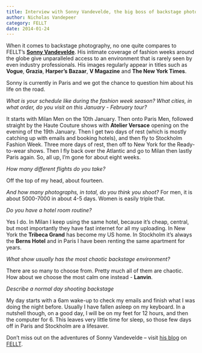 ```yaml
---
title: Interview with Sonny Vandevelde, the big boss of backstage photography
author: Nicholas Vandepeer
category: FELLT
date: 2014-01-24
---
```


When it comes to backstage photography, no one quite compares to FELLT’s
[**Sonny Vandevelde**][1]. His intimate coverage of fashion weeks around the
globe give unparalleled access to an environment that is rarely seen by even
industry professionals. His images regularly appear in titles such as **Vogue**,
**Grazia**, **Harper’s Bazaar**, **V Magazine** and **The New York Times**.

Sonny is currently in Paris and we got the chance to question him about his
life on the road.

_What is your schedule like during the fashion week season? What cities,_
_in what order, do you visit on this January - February tour?_

It starts with Milan Men on the 10th January. Then onto Paris Men,
followed straight by the Haute Couture shows with **Atelier Versace** opening
on the evening of the 19th January. Then I get two days of rest (which is mostly
catching up with emails and booking hotels), and then fly to Stockholm
Fashion Week. Three more days of rest, then off to New York for the
Ready-to-wear shows. Then I fly back over the Atlantic and go to Milan then
lastly Paris again. So, all up, I’m gone for about eight weeks.

_How many different flights do you take?_

Off the top of my head, about fourteen.

_And how many photographs, in total, do you think you shoot?_
For men, it is about 5000-7000 in about 4-5 days. Women is easily triple that.

_Do you have a hotel room routine?_

Yes I do. In Milan I keep using the same hotel, because it’s cheap, central,
but most importantly they have fast internet for all my uploading.
In New York the **Tribeca Grand** has become my US home. In Stockholm it’s
always the **Berns Hotel** and in Paris I have been renting the same
apartment for years.

_What show usually has the most chaotic backstage environment?_

There are so many to choose from. Pretty much all of them are chaotic.
How about we choose the most calm one instead - **Lanvin**.

_Describe a normal day shooting backstage_

My day starts with a 6am wake-up to check my emails and finish what I was doing
the night before. Usually I have fallen asleep on my keyboard. In a nutshell
though, on a good day, I will be on my feet for 12 hours, and then the
computer for 6. This leaves very little time for sleep,
so those few days off in Paris and Stockholm are a lifesaver.

Don’t miss out on the adventures of Sonny Vandevelde –
visit [his blog][1] on [FELLT][2].

[1]: http://fellt.com/sonny
[2]: http://fellt.com
